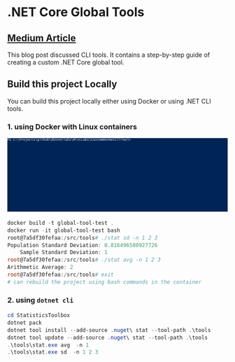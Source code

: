 # .NET Core Global Tools

## [Medium Article](https://codeburst.io/creating-a-custom-net-core-global-tool-40cf3c1410c9)

This blog post discussed CLI tools. It contains a step-by-step guide of creating a custom .NET Core global tool.

## Build this project Locally

You can build this project locally either using Docker or using .NET CLI tools.

### 1. using Docker with Linux containers

![global tool in docker](./global-tool-in-docker.gif)

```PowerShell
docker build -t global-tool-test .
docker run -it global-tool-test bash
root@7a5df30fefaa:/src/tools# ./stat sd -n 1 2 3
Population Standard Deviation: 0.816496580927726
    Sample Standard Deviation: 1
root@7a5df30fefaa:/src/tools# ./stat avg -n 1 2 3
Arithmetic Average: 2
root@7a5df30fefaa:/src/tools# exit
# can rebuild the project using bash commands in the container
```

### 2. using `dotnet cli`

```PowerShell
cd StatisticsToolbox
dotnet pack
dotnet tool install --add-source .nuget\ stat --tool-path .\tools
dotnet tool update --add-source .nuget\ stat --tool-path .\tools
.\tools\stat.exe avg  -n 1
.\tools\stat.exe sd  -n 1 2 3
```

